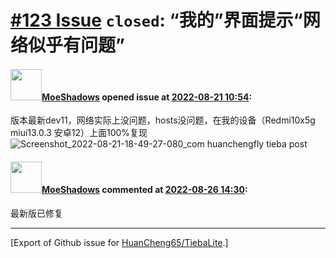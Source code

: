 # [\#123 Issue](https://github.com/HuanCheng65/TiebaLite/issues/123) `closed`: “我的”界面提示“网络似乎有问题”

#### <img src="https://avatars.githubusercontent.com/u/38324038?v=4" width="50">[MoeShadows](https://github.com/MoeShadows) opened issue at [2022-08-21 10:54](https://github.com/HuanCheng65/TiebaLite/issues/123):

版本最新dev11，网络实际上没问题，hosts没问题，在我的设备（Redmi10x5g miui13.0.3 安卓12）上面100%复现
![Screenshot_2022-08-21-18-49-27-080_com huanchengfly tieba post](https://user-images.githubusercontent.com/38324038/185787547-564b8e57-0e90-470b-8083-226d8090c13b.jpg)


#### <img src="https://avatars.githubusercontent.com/u/38324038?v=4" width="50">[MoeShadows](https://github.com/MoeShadows) commented at [2022-08-26 14:30](https://github.com/HuanCheng65/TiebaLite/issues/123#issuecomment-1228564366):

最新版已修复


-------------------------------------------------------------------------------



[Export of Github issue for [HuanCheng65/TiebaLite](https://github.com/HuanCheng65/TiebaLite).]
